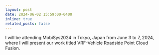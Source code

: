 ```yaml
---
layout: post
date: 2024-06-02 15:59:00-0400
inline: true
related_posts: false
---
```


I will be attending MobiSys2024 in Tokyo, Japan from June 3 to 7, 2024, where I will present our work titled VRF-Vehicle Roadside Point Cloud Fusion.
